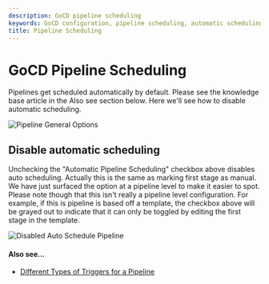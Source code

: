 ```yaml
---
description: GoCD pipeline scheduling
keywords: GoCD configuration, pipeline scheduling, automatic scheduling, stages, continuous delivery pipeline
title: Pipeline Scheduling
---
```


# GoCD Pipeline Scheduling

Pipelines get scheduled automatically by default. Please see the knowledge base article in the Also see section below. Here we'll see how to disable automatic scheduling.

![Pipeline General Options](../images/pipeline_auto_schedule.png)

## Disable automatic scheduling

Unchecking the "Automatic Pipeline Scheduling" checkbox above disables auto scheduling. Actually this is the same as marking first stage as manual. We have just surfaced the option at a pipeline level to make it easier to spot. Please note though that this isn't really a pipeline level configuration. For example, if this is pipeline is based off a template, the checkbox above will be grayed out to indicate that it can only be toggled by editing the first stage in the template.

![Disabled Auto Schedule Pipeline](../images/pipeline_auto_schedule_disabled.png)

#### Also see...

- [Different Types of Triggers for a Pipeline](http://support.thoughtworks.com/entries/23291981)
